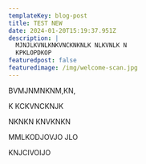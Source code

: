 ```yaml
---
templateKey: blog-post
title: TEST NEW
date: 2024-01-20T15:19:37.951Z
description: |
  MJNJLKVNLKNKVNCKNKNLK NLKVNLK N 
  KPKLOPDKOP
featuredpost: false
featuredimage: /img/welcome-scan.jpg
---
```

BVMJNMNKNM,KN,

K KCKVNCKNJK

NKNKN KNVKNKN

MMLKODJOVJO JLO

KNJCIVOIJO